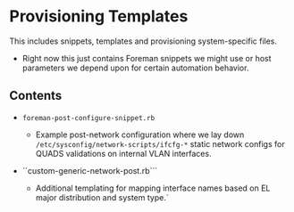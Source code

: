 Provisioning Templates
======================

This includes snippets, templates and provisioning system-specific files.

* Right now this just contains Foreman snippets we might use or host parameters we depend upon for certain automation behavior.

## Contents

* ```foreman-post-configure-snippet.rb```
  - Example post-network configuration where we lay down `/etc/sysconfig/network-scripts/ifcfg-*` static network configs for QUADS validations on internal VLAN interfaces.

* ``custom-generic-network-post.rb```
  - Additional templating for mapping interface names based on EL major distribution and system type.`
